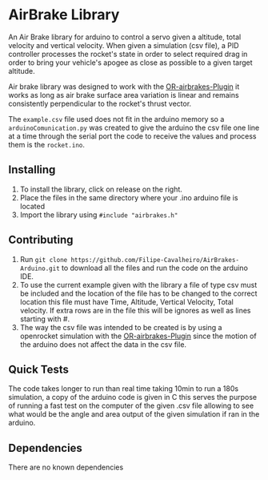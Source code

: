 # AirBrake Library
An Air Brake library for arduino to control a servo given a altitude, total velocity and vertical velocity.  When given a simulation (csv file), a PID controller processes the rocket's state in order to select required drag in order to bring your vehicle's apogee as close as possible to a given target altitude. 

Air brake library was designed to work with the [OR-airbrakes-Plugin](https://github.com/Filipe-Cavalheiro/OR-airbrakes-Plugin) it works as long as air brake surface area variation is linear and remains consistently perpendicular to the rocket's thrust vector.

The `example.csv` file used does not fit in the arduino memory so a `arduinoComunication.py` was created to give the arduino the csv file one line at a time through the serial port the code to receive the values and process them is the `rocket.ino`. 

## Installing
1. To install the library, click on release on the right.
1. Place the files in the same directory where your .ino arduino file is located 
1. Import the library using `#include "airbrakes.h"`

## Contributing
1. Run `git clone https://github.com/Filipe-Cavalheiro/AirBrakes-Arduino.git` to download all the files and run the code on the arduino IDE.
2. To use the current example given with the library a file of type csv must be included and the location of the file has to be changed to the correct location this file must have Time, Altitude, Vertical Velocity,  Total velocity. If extra rows are in the file this will be ignores as well as lines starting with #.
3. The way the csv file was intended to be created is by using a openrocket simulation with the [OR-airbrakes-Plugin](https://github.com/Filipe-Cavalheiro/OR-airbrakes-Plugin) since the motion of the arduino does not affect the data in the csv file.

## Quick Tests 
The code takes longer to run than real time taking 10min to run a 180s simulation, a copy of the arduino code is given in C this serves the purpose of running a fast test on the computer of the given .csv file allowing to see what would be the angle and area output of the given simulation if ran in the arduino.

## Dependencies 
There are no known dependencies
